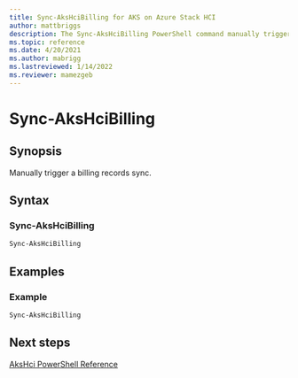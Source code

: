 ```yaml
---
title: Sync-AksHciBilling for AKS on Azure Stack HCI
author: mattbriggs
description: The Sync-AksHciBilling PowerShell command manually triggers a billing records sync 
ms.topic: reference
ms.date: 4/20/2021
ms.author: mabrigg 
ms.lastreviewed: 1/14/2022
ms.reviewer: mamezgeb
---
```


# Sync-AksHciBilling

## Synopsis
Manually trigger a billing records sync. 

## Syntax

### Sync-AksHciBilling
```powershell
Sync-AksHciBilling
```

## Examples

### Example
```powershell
Sync-AksHciBilling
```
## Next steps

[AksHci PowerShell Reference](index.md)